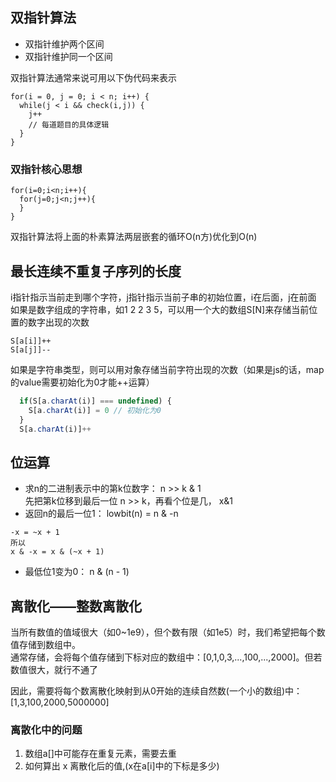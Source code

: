 ## 双指针算法
- 双指针维护两个区间
- 双指针维护同一个区间

双指针算法通常来说可用以下伪代码来表示
```
for(i = 0, j = 0; i < n; i++) {
  while(j < i && check(i,j)) {
    j++
    // 每道题目的具体逻辑
  }
}
```
### 双指针核心思想
```
for(i=0;i<n;i++){
  for(j=0;j<n;j++){
  }
}
```
双指针算法将上面的朴素算法两层嵌套的循环O(n方)优化到O(n)

## 最长连续不重复子序列的长度
i指针指示当前走到哪个字符，j指针指示当前子串的初始位置，i在后面，j在前面  
如果是数字组成的字符串，如1 2 2 3 5，可以用一个大的数组S[N]来存储当前位置的数字出现的次数
```
S[a[i]]++
S[a[j]]--
```
如果是字符串类型，则可以用对象存储当前字符出现的次数（如果是js的话，map的value需要初始化为0才能++运算）
```js
  if(S[a.charAt(i)] === undefined) {
    S[a.charAt(i)] = 0 // 初始化为0
  }
  S[a.charAt(i)]++
```

## 位运算
- 求n的二进制表示中的第k位数字： n >> k & 1  
先把第k位移到最后一位 n >> k，再看个位是几， x&1
- 返回n的最后一位1： lowbit(n) = n & -n  
```
-x = ~x + 1
所以
x & -x = x & (~x + 1)
```
- 最低位1变为0： n & (n - 1)
## 离散化——整数离散化
当所有数值的值域很大（如0~1e9），但个数有限（如1e5）时，我们希望把每个数值存储到数组中。  
通常存储，会将每个值存储到下标对应的数组中：[0,1,0,3,...,100,...,2000]。但若数值很大，就行不通了

因此，需要将每个数离散化映射到从0开始的连续自然数(一个小的数组)中：[1,3,100,2000,5000000]
### 离散化中的问题
1. 数组a[]中可能存在重复元素，需要去重
2. 如何算出 x 离散化后的值,(x在a[i]中的下标是多少)